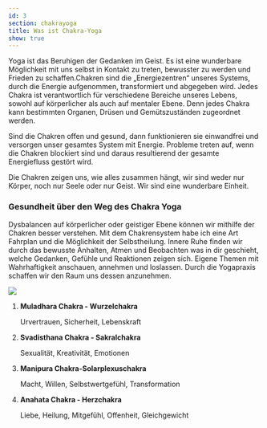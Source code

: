 ```yaml
---
id: 3
section: chakrayoga
title: Was ist Chakra-Yoga
show: true
---
```

Yoga ist das Beruhigen der Gedanken im Geist. Es ist eine wunderbare Möglichkeit mit uns selbst in Kontakt zu treten, bewusster zu werden und Frieden zu schaffen.Chakren sind die „Energiezentren“ unseres Systems, durch die Energie aufgenommen, transformiert und abgegeben wird. Jedes Chakra ist verantwortlich für verschiedene Bereiche unseres Lebens, sowohl auf körperlicher als auch auf mentaler Ebene. Denn jedes Chakra kann bestimmten Organen, Drüsen und Gemütszuständen zugeordnet werden.

Sind die Chakren offen und gesund, dann funktionieren sie einwandfrei und versorgen unser gesamtes System mit Energie. Probleme treten auf, wenn die Chakren blockiert sind und daraus resultierend der gesamte Energiefluss gestört wird.

Die Chakren zeigen uns, wie alles zusammen hängt, wir sind weder nur Körper, noch nur Seele oder nur Geist. Wir sind eine wunderbare Einheit.

### Gesundheit über den Weg des Chakra Yoga



Dysbalancen auf körperlicher oder geistiger Ebene können wir mithilfe der Chakren besser verstehen. Mit dem Chakrensystem habe ich eine Art Fahrplan und die Möglichkeit der Selbstheilung. Innere Ruhe finden wir durch das bewusste Anhalten, Atmen und Beobachten was in dir geschieht, welche Gedanken, Gefühle und Reaktionen zeigen sich. Eigene Themen mit Wahrhaftigkeit anschauen, annehmen und loslassen. Durch die Yogapraxis schaffen wir den Raum uns dessen anzunehmen.

<img src="/img/chakras7.png"/>

1. **Muladhara Chakra - Wurzelchakra**
   
   Urvertrauen, Sicherheit, Lebenskraft

2. **Svadisthana Chakra - Sakralchakra**

   Sexualität, Kreativität, Emotionen

3. **Manipura Chakra-Solarplexuschakra**
   
   Macht, Willen, Selbstwertgefühl, Transformation

4. **Anahata Chakra - Herzchakra**
   
   Liebe, Heilung, Mitgefühl, Offenheit, Gleichgewicht



